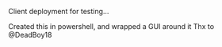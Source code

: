 Client deployment for testing...

Created this in powershell, and wrapped a GUI around it
Thx to @DeadBoy18
